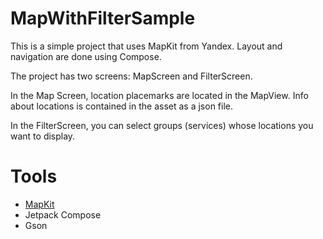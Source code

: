 # MapWithFilterSample
This is a simple project that uses MapKit from Yandex. Layout and navigation are done using Compose.

The project has two screens: MapScreen and FilterScreen.

In the Map Screen, location placemarks are located in the MapView. Info about locations is contained in the asset as a json file.

In the FilterScreen, you can select groups (services) whose locations you want to display.

# Tools
- [MapKit](https://yandex.ru/maps-api/products/mapkit)
- Jetpack Compose
- Gson

